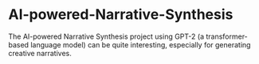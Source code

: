 # AI-powered-Narrative-Synthesis
The AI-powered Narrative Synthesis project using GPT-2 (a transformer-based language model) can be quite interesting, especially for generating creative narratives.

